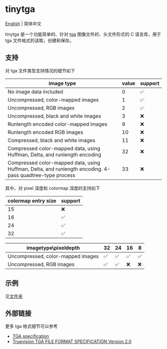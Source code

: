 # tinytga

[English](./README.md) | 简体中文

tinytga 是一个功能简单的、针对 [tga](https://zh.wikipedia.org/wiki/Truevision_TGA) 图像文件的、头文件形式的 C 语言库，用于 tga 文件格式的读取，创建和保存。

## 支持

对 tga 文件类型支持情况的细节如下

| image type | value | support |
|------------|-------|---------|
|No image data included|0|✅|
|Uncompressed, color-mapped images|1|✅|
|Uncompressed, RGB images|2|✅|
|Uncompressed, black and white images|3|❌|
|Runlength encoded color-mapped images|9|❌|
|Runlength encoded RGB images|10|❌|
|Compressed, black and white images|11|❌|
|Compressed color-mapped data, using Huffman, Delta, and runlength encoding|32|❌|
|Compressed color-mapped data, using Huffman, Delta, and runlength encoding.  4-pass quadtree-type process|33|❌|

其中，对 pixel 深度和 colormap 深度的支持如下

|colormap entry size|support|
|-------------------|-------|
|15|❌|
|16|✅|
|24|✅|
|32|✅|

|imagetype\pixeldepth|32|24|16|8|
|--------------------|--|--|--|-|
|Uncompressed, color-mapped images|✅|✅|✅|✅|
|Uncompressed, RGB images|✅|✅|❌|❌|

## 示例

见[文件夹](./examples)

## 外部链接

更多 tga 格式细节可以参考

* [TGA specification](https://www.gamers.org/dEngine/quake3/TGA.txt)
* [Truevision TGA FILE FORMAT SPECIFICATION Version 2.0](https://www.dca.fee.unicamp.br/~martino/disciplinas/ea978/tgaffs.pdf)
